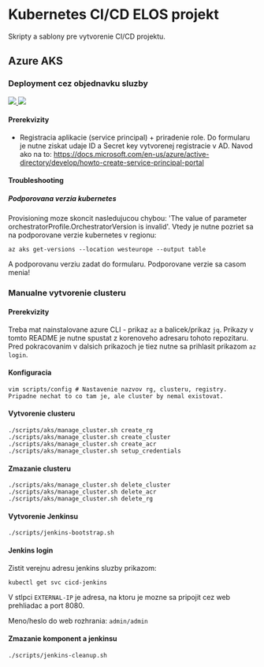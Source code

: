 # Kubernetes CI/CD ELOS projekt

Skripty a sablony pre vytvorenie CI/CD projektu.

## Azure AKS

### Deployment cez objednavku sluzby

<a href="https://portal.azure.com/#create/Microsoft.Template/uri/https%3A%2F%2Fraw.githubusercontent.com%2Felos-tech%2Fkubernetes-cicd%2Fmaster%2Fazure%2Fazuredeploy.json" target="_blank">
    <img src="http://azuredeploy.net/deploybutton.png"/>
</a>
<a href="http://armviz.io/#/?load=https%3A%2F%2Fraw.githubusercontent.com%2Felos-tech%2Fkubernetes-cicd%2Fmaster%2Fazure%2Fazuredeploy.json" target="_blank">
    <img src="http://armviz.io/visualizebutton.png"/>
</a>

#### Prerekvizity

* Registracia aplikacie (service principal) + priradenie role. Do formularu je nutne ziskat udaje ID a Secret key vytvorenej registracie v AD. Navod ako na to: https://docs.microsoft.com/en-us/azure/active-directory/develop/howto-create-service-principal-portal

#### Troubleshooting

##### Podporovana verzia kubernetes

Provisioning moze skoncit nasledujucou chybou: 'The value of parameter orchestratorProfile.OrchestratorVersion is invalid'. Vtedy je nutne pozriet sa na podporovane verzie kubernetes v regionu:

```
az aks get-versions --location westeurope --output table
```

A podporovanu verziu zadat do formularu. Podporovane verzie sa casom menia!

### Manualne vytvorenie clusteru

#### Prerekvizity

Treba mat nainstalovane azure CLI - prikaz `az` a balicek/prikaz `jq`.
Prikazy v tomto README je nutne spustat z korenoveho adresaru tohoto repozitaru.
Pred pokracovanim v dalsich prikazoch je tiez nutne sa prihlasit prikazom `az login`.

#### Konfiguracia

```
vim scripts/config # Nastavenie nazvov rg, clusteru, registry. Pripadne nechat to co tam je, ale cluster by nemal existovat.
```

#### Vytvorenie clusteru

```
./scripts/aks/manage_cluster.sh create_rg
./scripts/aks/manage_cluster.sh create_cluster
./scripts/aks/manage_cluster.sh create_acr
./scripts/aks/manage_cluster.sh setup_credentials
```

#### Zmazanie clusteru

```
./scripts/aks/manage_cluster.sh delete_cluster
./scripts/aks/manage_cluster.sh delete_acr
./scripts/aks/manage_cluster.sh delete_rg
```

#### Vytvorenie Jenkinsu

```
./scripts/jenkins-bootstrap.sh
```

#### Jenkins login

Zistit verejnu adresu jenkins sluzby prikazom:

```
kubectl get svc cicd-jenkins
```

V stlpci `EXTERNAL-IP` je adresa, na ktoru je mozne sa pripojit cez web prehliadac a port 8080.

Meno/heslo do web rozhrania: `admin/admin`

#### Zmazanie komponent a jenkinsu

```
./scripts/jenkins-cleanup.sh
```
